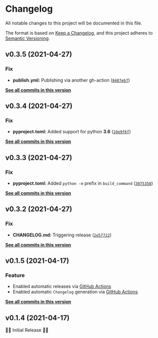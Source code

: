 # Changelog

All notable changes to this project will be documented in this file.

The format is based on [Keep a Changelog](https://keepachangelog.com/en/1.0.0/),
and this project adheres to [Semantic Versioning](https://semver.org/spec/v2.0.0.html).

<!--next-version-placeholder-->

## v0.3.5 (2021-04-27)
### Fix
* **publish.yml:** Publishing via another gh-action ([`8487eb7`](https://github.com/billsioros/dotify/commit/8487eb7dc5f24ede32f5300f6f0d640fd0b21c0c))

**[See all commits in this version](https://github.com/billsioros/dotify/compare/v0.3.4...v0.3.5)**

## v0.3.4 (2021-04-27)
### Fix
* **pyproject.toml:** Added support for python **3.6** ([`10e9f6f`](https://github.com/billsioros/dotify/commit/10e9f6f74c52597db8b9c555589eebdfb5ccd483))

**[See all commits in this version](https://github.com/billsioros/dotify/compare/v0.3.3...v0.3.4)**

## v0.3.3 (2021-04-27)
### Fix
* **pyproject.toml:** Added `python -m` prefix in `build_command` ([`3075358`](https://github.com/billsioros/dotify/commit/3075358814f923e9abfb5777d18cdebdbe66c997))

**[See all commits in this version](https://github.com/billsioros/dotify/compare/v0.3.2...v0.3.3)**

## v0.3.2 (2021-04-27)
### Fix
* **CHANGELOG.md:** Triggering release ([`2e57722`](https://github.com/billsioros/dotify/commit/2e57722765ac88adb20f447efa7fa476ed924081))

**[See all commits in this version](https://github.com/billsioros/dotify/compare/v0.3.1...v0.3.2)**

## v0.1.5 (2021-04-17)
### Feature

- Enabled automatic releases via [GitHub Actions](.github/workflows/publish.yml)
- Enabled automatic `Changelog` generation via [GitHub Actions](.github/workflows/generate-changelog.yml)

**[See all commits in this version](https://github.com/billsioros/dotify/compare/v0.1.5...v0.1.4)**

## v0.1.4 (2021-04-17)

🎂🎉 Initial Release 🎂🎉
